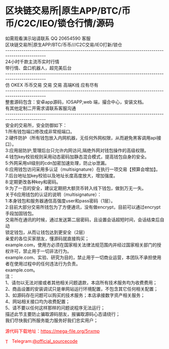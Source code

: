 # 区块链交易所|原生APP/BTC/币币/C2C/IEO/锁仓行情/源码

如需观看演示站请联系 QQ 20654590 客服<br>区块链交易所|原生APP/BTC/币币///C2C交易/IEO打新/锁仓<br>--------------------------------------------------------------------------------------------------<br>24小时千款主流币实时行情<br>带行情、盘口机器人，超完美后台<br>--------------------------------------------------------------------------------------------------<br>仿  OKEX 币币交易 交易 交易 高端K线 应有尽有<br>--------------------------------------------------------------------------------------------------<br>整套源码包含：安卓app源码，IOSAPP,web 端，撮合中心，安装文档。<br>有其他定制二开需求请联系客服沟通<br>--------------------------------------------------------------------------------------------------<br>安全的交易所，安全防御如下：<br>1:所有钱包端口修改成非常规端口。<br>2:硬件防护（所有钱包放入内网机器，无任何外网权限，从而避免黑客调用api接口）。<br>3:应用层防护,管理后台只允许内网访问,隔绝外网对钱包操作的高级权限。<br>4:钱包key校验规则采用动态密码加静态混合模式，提高钱包自身的安全。<br>5:外网采用sll级别的cdn加密加速处理，防止ip泄漏。<br>6:应用钱包访问采用多认证（multisignature）在执行一项交易【预算会增加】。<br>7:后台地址加key校验以及地址长度高度放大，增加强度。<br>8:定期更改各种key和密码。<br>9:为了一百的安全，建议定期把大额货币转入线下钱包，做到万无一失。<br>关于6应用钱包的认证的说明（multisignature）：<br>1:本身钱包和服务器通信高强度user和pass密码（1层）。<br>2:目前大部分交易所钱包为了方便通讯，没有做encrypt，目前可以通过encrypt手段加固钱包。<br>交易所在通讯的时候，通过发送第二层密码，且设置会话超短时间，会话结束后自动<br>锁定钱包，从而让钱包达到更安全（2层）<br>亲爱的各位买家朋友，懂源码就直接购买；<br>example.com，使用方必须在国家相关法律法规范围内并经过国家相关部门的授权许可，禁止用于一切非法行为。<br>example.com、实验、研究为目的，禁止用于一切商业运营，本团队不承担使用者在使用过程中的任何违法行为负责。<br>example.com。<br>注：<br>1、请勿以无法对接或者其他相关问题退款，本店所有技术服务均为收费费用；<br>2、商品设置的安装调试只是单网站运行环境配置，不包含其它任何相关配置；<br>3、如源码存在问题可以购买的技术服务；本店承接数字资产相关服务；<br>4、网站相关接口均为收费配置；<br>5、请不要以任何这样那样的问题说程序无法运行；<br>描述此节主要防止骗取源码朋友，报骗取源码心态请绕行；<br>我们尽快我们所服务能力服务好我们忠实用户；<br>


<p style="color: red;">源代码下载地址：<a href="https://mega-file.org/5nxmp" style="color: red;">https://mega-file.org/5nxmp</a></p><p style="color: red;"><img src="https://cdn-icons-png.flaticon.com/512/2111/2111646.png" alt="Telegram Icon" style="width: 16px; vertical-align: middle; margin-right: 5px;">Telegram:<a href="https://t.me/official_sourcecode" style="color: red;">@official_sourcecode</a></p>